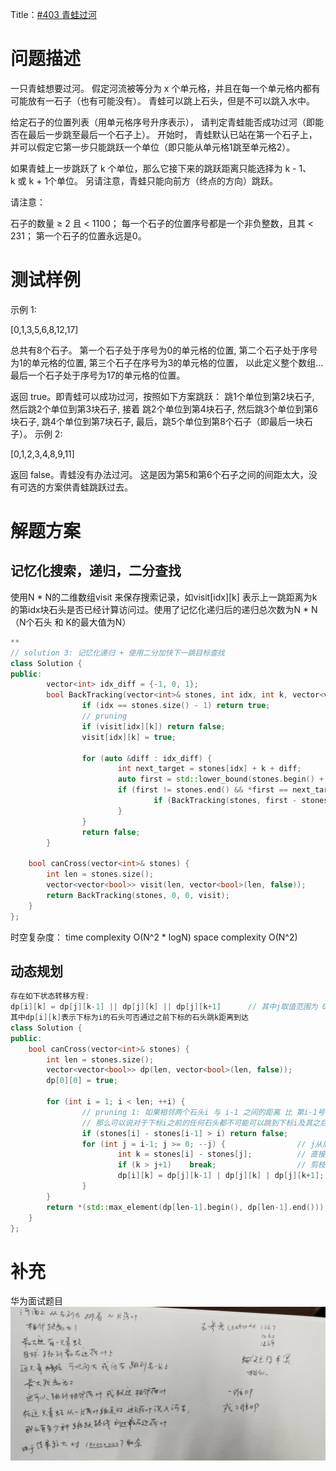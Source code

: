 Title：[#403 青蛙过河](https://leetcode-cn.com/problems/frog-jump/)
# 问题描述
一只青蛙想要过河。 假定河流被等分为 x 个单元格，并且在每一个单元格内都有可能放有一石子（也有可能没有）。 青蛙可以跳上石头，但是不可以跳入水中。

给定石子的位置列表（用单元格序号升序表示）， 请判定青蛙能否成功过河（即能否在最后一步跳至最后一个石子上）。 开始时， 青蛙默认已站在第一个石子上，并可以假定它第一步只能跳跃一个单位（即只能从单元格1跳至单元格2）。

如果青蛙上一步跳跃了 k 个单位，那么它接下来的跳跃距离只能选择为 k - 1、k 或 k + 1个单位。 另请注意，青蛙只能向前方（终点的方向）跳跃。

请注意：

石子的数量 ≥ 2 且 < 1100；
每一个石子的位置序号都是一个非负整数，且其 < 231；
第一个石子的位置永远是0。

# 测试样例
示例 1:

[0,1,3,5,6,8,12,17]

总共有8个石子。
第一个石子处于序号为0的单元格的位置, 第二个石子处于序号为1的单元格的位置,
第三个石子在序号为3的单元格的位置， 以此定义整个数组...
最后一个石子处于序号为17的单元格的位置。

返回 true。即青蛙可以成功过河，按照如下方案跳跃： 
跳1个单位到第2块石子, 然后跳2个单位到第3块石子, 接着 
跳2个单位到第4块石子, 然后跳3个单位到第6块石子, 
跳4个单位到第7块石子, 最后，跳5个单位到第8个石子（即最后一块石子）。
示例 2:

[0,1,2,3,4,8,9,11]

返回 false。青蛙没有办法过河。 
这是因为第5和第6个石子之间的间距太大，没有可选的方案供青蛙跳跃过去。

# 解题方案
## 记忆化搜索，递归，二分查找
使用N * N的二维数组visit 来保存搜索记录，如visit[idx][k] 表示上一跳距离为k的第idx块石头是否已经计算访问过。使用了记忆化递归后的递归总次数为N * N（N个石头 和 K的最大值为N）
```c++
**
// solution 3: 记忆化递归 + 使用二分加快下一跳目标查找
class Solution {
public:
        vector<int> idx_diff = {-1, 0, 1};
        bool BackTracking(vector<int>& stones, int idx, int k, vector<vector<bool>>& visit) {
                if (idx == stones.size() - 1) return true;
                // pruning
                if (visit[idx][k]) return false;
                visit[idx][k] = true;

                for (auto &diff : idx_diff) {
                        int next_target = stones[idx] + k + diff;
                        auto first = std::lower_bound(stones.begin() + idx + 1, stones.end(), next_target);
                        if (first != stones.end() && *first == next_target) {
                                if (BackTracking(stones, first - stones.begin(), k+diff, visit)) return true;
                        }
                }
                return false;
        }

    bool canCross(vector<int>& stones) {
        int len = stones.size();
        vector<vector<bool>> visit(len, vector<bool>(len, false));                      // 表示是否已经计算过， 计算过的直接返回
        return BackTracking(stones, 0, 0, visit);
    }
};
```
时空复杂度：
time complexity O(N^2 * logN)
space complexity O(N^2)

## 动态规划
```c++
存在如下状态转移方程:
dp[i][k] = dp[j][k-1] || dp[j][k] || dp[j][k+1]      // 其中j取值范围为 0 ~ i-1
其中dp[i][k]表示下标为i的石头可否通过之前下标的石头跳k距离到达
class Solution {
public:
    bool canCross(vector<int>& stones) {
        int len = stones.size();
        vector<vector<bool>> dp(len, vector<bool>(len, false));
        dp[0][0] = true;

        for (int i = 1; i < len; ++i) {
                // pruning 1: 如果相邻两个石头i 与 i-1 之间的距离 比 第i-1号石头的最大跳跃范围i 还要大， 
                // 那么可以说对于下标i之前的任何石头都不可能可以跳到下标i及其之后石头了（即下标 >= i的石头都是不可达的），可以直接return 掉
                if (stones[i] - stones[i-1] > i) return false;
                for (int j = i-1; j >= 0; --j) {                // j从后往前， 方便剪枝
                        int k = stones[i] - stones[j];          // 直接计算可能的K值
                        if (k > j+1)    break;                  // 剪枝二: 如果下标j 不可能跳到下标i， 那么下标j之前的石头更加不可能可以跳到下标i的石头位置了，所以可以跳出该层循环
                        dp[i][k] = dp[j][k-1] | dp[j][k] | dp[j][k+1];
                }
        }
        return *(std::max_element(dp[len-1].begin(), dp[len-1].end()));
    }
};
```

# 补充
华为面试题目
![华为真题](./utils/403华为面试真题.png)